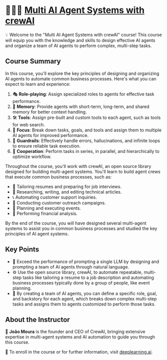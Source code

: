 # 🧑‍🤝‍🧑 [Multi AI Agent Systems with crewAI](https://www.deeplearning.ai/short-courses/multi-ai-agent-systems-with-crewai/)

💡 Welcome to the "Multi AI Agent Systems with crewAI" course! This course will equip you with the knowledge and skills to design effective AI agents and organize a team of AI agents to perform complex, multi-step tasks.

## Course Summary
In this course, you'll explore the key principles of designing and organizing AI agents to automate common business processes. Here's what you can expect to learn and experience:

1. 🎭 **Role-playing**: Assign specialized roles to agents for effective task performance.
2. 🧠 **Memory**: Provide agents with short-term, long-term, and shared memory for better context handling.
3. 🛠️ **Tools**: Assign pre-built and custom tools to each agent, such as tools for web search.
4. 🎯 **Focus**: Break down tasks, goals, and tools and assign them to multiple AI agents for improved performance.
5. 🚦 **Guardrails**: Effectively handle errors, hallucinations, and infinite loops to ensure reliable task execution.
6. 🤝 **Cooperation**: Perform tasks in series, in parallel, and hierarchically to optimize workflow.

Throughout the course, you'll work with crewAI, an open source library designed for building multi-agent systems. You'll learn to build agent crews that execute common business processes, such as:

- 📄 Tailoring resumes and preparing for job interviews.
- 📝 Researching, writing, and editing technical articles.
- 📞 Automating customer support inquiries.
- 📧 Conducting customer outreach campaigns.
- 🎉 Planning and executing events.
- 💼 Performing financial analysis.

By the end of the course, you will have designed several multi-agent systems to assist you in common business processes and studied the key principles of AI agent systems.

## Key Points
- 🤖 Exceed the performance of prompting a single LLM by designing and prompting a team of AI agents through natural language.
- ⚙️ Use the open source library, crewAI, to automate repeatable, multi-step tasks like tailoring a resume to a job description and automating business processes typically done by a group of people, like event planning.
- 👥 By creating a team of AI agents, you can define a specific role, goal, and backstory for each agent, which breaks down complex multi-step tasks and assigns them to agents customized to perform those tasks.

## About the Instructor
🌟 **João Moura** is the founder and CEO of CrewAI, bringing extensive expertise in multi-agent systems and AI automation to guide you through this course.

🔗 To enroll in the course or for further information, visit [deeplearning.ai](https://www.deeplearning.ai/short-courses/).
